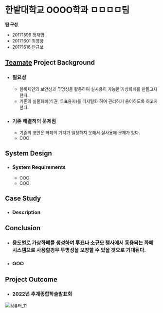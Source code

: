 # 한밭대학교 OOOO학과 ㅁㅁㅁㅁ팀

**팀 구성**
- 20171599 정재엽 
- 20171601 최영창
- 20171616 안규보

## <u>Teamate</u> Project Background
- ### 필요성
  - 블록체인의 보안성과 투명성을 활용하여 실사용이 가능한 가상화폐를 만들고자 한다.
  - 기존의 실물화폐(식권, 투표용지)를 디지털화 하여 관리하기 용이하도록 하고자 한다.
- ### 기존 해결책의 문제점
  - 기존의 코인은 화폐의 가치가 일정하지 못해서 실사용에 문제가 있다.
  - OOO
  
## System Design
  - ### System Requirements
    - OOO
    - OOO
    
## Case Study
  - ### Description
  
  
## Conclusion
  - ### 용도별로 가상화폐를 생성하여 투표나 소규모 행사에서 통용되는 화폐 시스템으로 사용할경우 투명성을 보장할 수 있을 것으로 기대된다.
  - ### OOO
  
## Project Outcome
- ### 2022년 추계종합학술발표회 
![컴퓨터_11](https://user-images.githubusercontent.com/94531328/206099229-5ab3ec19-81e8-405d-a561-b742616cdefe.jpg)
